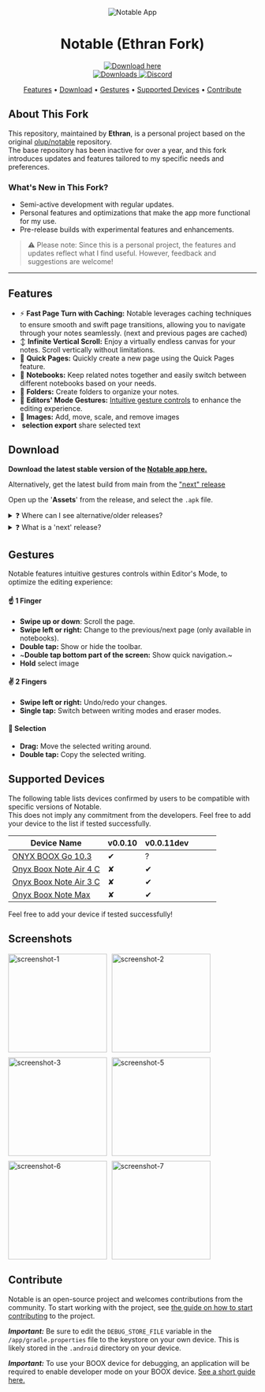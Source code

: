 <!-- markdownlint-configure-file {
  "MD013": {
    "code_blocks": false,
    "tables": false
  },
  "MD033": false,
  "MD041": false
} -->

<div align="center">

![Notable App](https://github.com/Ethran/notable/blob/main/app/src/main/res/mipmap-xxxhdpi/ic_launcher.png?raw=true "Notable Logo")
# Notable (Ethran Fork)

<a href="https://github.com/Ethran/notable/releases/latest">
  <img src="https://img.shields.io/badge/-download%20here-informational" alt="Download here">
</a><br/>

<a href="https://github.com/Ethran/notable/releases/latest">
  <img src="https://img.shields.io/github/downloads/Ethran/notable/total?color=47c219" alt="Downloads">
</a>
<a href="https://discord.com/invite/X3tHWZHUQg">
  <img src="https://img.shields.io/badge/discord-7289da.svg" alt="Discord">
</a>

[Features](#features) •
[Download](#download) •
[Gestures](#gestures) •
[Supported Devices](#supported-devices) •
[Contribute](#contribute)

</div>


## About This Fork

This repository, maintained by **Ethran**, is a personal project based on the original [olup/notable](https://github.com/olup/notable) repository.  
The base repository has been inactive for over a year, and this fork introduces updates and features tailored to my specific needs and preferences.

### What's New in This Fork?
- Semi-active development with regular updates.
- Personal features and optimizations that make the app more functional for my use.
- Pre-release builds with experimental features and enhancements.

> ⚠️ Please note: Since this is a personal project, the features and updates reflect what I find useful. However, feedback and suggestions are welcome!

---

## Features
* ⚡ **Fast Page Turn with Caching:** Notable leverages caching techniques to ensure smooth and swift page transitions, allowing you to navigate through your notes seamlessly. (next and previous pages are cached)
* ↕️ **Infinite Vertical Scroll:** Enjoy a virtually endless canvas for your notes. Scroll vertically without limitations.
* 📝 **Quick Pages:** Quickly create a new page using the Quick Pages feature.
* 📒 **Notebooks:** Keep related notes together and easily switch between different noteboo︂︂ks based on your needs.
* 📁 **Folders:** Create folders to organize your notes.
* 🤏 **Editors' Mode Gestures:** [Intuitive gesture controls](#gestures) to enhance the editing experience.
* 🌅 **Images:** Add, move, scale, and remove images
* ︂︂᠋︁  **selection export** share selected text

## Download
**Download the latest stable version of the [Notable app here.](https://github.com/Ethran/notable/releases/latest)**

Alternatively, get the latest build from main from the ["next" release](https://github.com/Ethran/notable/releases/next)

Open up the '**Assets**' from the release, and select the `.apk` file.

<details><summary title="Click to show/hide details">❓ Where can I see alternative/older releases?</summary><br/>
You can go to original olup <a href="https://github.com/olup/notable/tags" target="_blank">'Releases'</a> and download alternative versions of the Notable app.
</details>

<details><summary title="Click to show/hide details">❓ What is a 'next' release?</summary><br/>
The 'next' release is a pre-release, and will contain features implemented but not yet released as part of a version - and sometimes experiments that could very well not be part a release.
</details>

## Gestures
Notable features intuitive gestures controls within Editor's Mode, to optimize the editing experience:
#### ☝️ 1 Finger
* **Swipe up or down**: Scroll the page.
* **Swipe left or right:** Change to the previous/next page (only available in notebooks).
* **Double tap:** Show or hide the toolbar.
* ~**Double tap bottom part of the screen:** Show quick navigation.~
* **Hold** select image
#### ✌️ 2 Fingers
* **Swipe left or right:** Undo/redo your changes.
* **Single tap:** Switch between writing modes and eraser modes.

#### 🔲 Selection
* **Drag:** Move the selected writing around.
* **Double tap:** Copy the selected writing.

## Supported Devices

The following table lists devices confirmed by users to be compatible with specific versions of Notable.  
This does not imply any commitment from the developers. Feel free to add your device to the list if tested successfully.

| Device Name                                                                           | v0.0.10 | v0.0.11dev |        |        |        |
|---------------------------------------------------------------------------------------|---------|------------|--------|--------|--------|
| [ONYX BOOX Go 10.3](https://onyxboox.com/boox_go103)                                  | ✔       | ?          |        |        |        |
| [Onyx Boox Note Air 4 C](https://onyxboox.pl/en/ebook-readers/onyx-boox-note-air-4-c) | ✘       | ✔          |        |        |        |
| [Onyx Boox Note Air 3 C](https://onyxboox.pl/en/ebook-readers/onyx-boox-note-air-3-c) | ✘       | ✔          |        |        |        |
| [Onyx Boox Note Max](https://shop.boox.com/products/notemax)                          | ✘       | ✔          |        |        |        |

Feel free to add your device if tested successfully!


## Screenshots

<div style="display: flex; flex-wrap: wrap; gap: 10px;">

<img src="https://github.com/user-attachments/assets/1dc04156-06f3-424c-92ee-9671c48fb83d" alt="screenshot-1" style="width:200px;"/>

<img src="https://github.com/user-attachments/assets/83895c63-7ffa-4558-8a5e-4742460d0e17" alt="screenshot-2" style="width:200px;"/>

<img src="https://github.com/user-attachments/assets/784c1954-d83b-4d43-8dfb-65478a8a1d9e" alt="screenshot-3" style="width:200px;"/>


<img src="https://github.com/user-attachments/assets/152265d5-b520-4d99-919c-754c8e6a7f8e" alt="screenshot-5" style="width:200px;"/>

<img src="https://github.com/user-attachments/assets/15a9f0a7-5326-4b5d-880c-a31b95a4d9bd" alt="screenshot-6" style="width:200px;"/>

<img src="https://github.com/user-attachments/assets/ac9f9138-948d-47d5-b94f-e721429f886f" alt="screenshot-7" style="width:200px;"/>

</div>



## Contribute
Notable is an open-source project and welcomes contributions from the community. 
To start working with the project, see [the guide on how to start contributing](https://docs.github.com/en/get-started/quickstart/contributing-to-projects) to the project. 

***Important:*** Be sure to edit the `DEBUG_STORE_FILE` variable in the `/app/gradle.properties` file to the keystore on your own device. This is likely stored in the `.android` directory on your device.

***Important:*** To use your BOOX device for debugging, an application will be required to enable developer mode on your BOOX device. [See a short guide here.](https://imgur.com/a/i1kb2UQ)  
